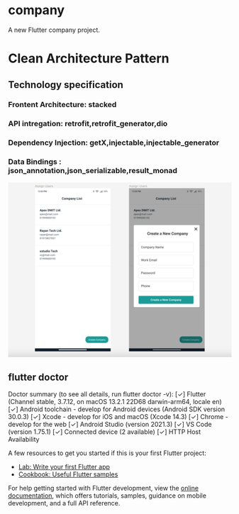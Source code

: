 # company

A new Flutter company project.

<h1> Clean Architecture Pattern</h1>
<div>
  <h2>Technology specification </br></h2>
  <h3>Frontent Architecture: stacked </h3>
  <h3>API intregation: retrofit,retrofit_generator,dio</h3>
   <h3>Dependency Injection: getX,injectable,injectable_generator</h3>
   <h3>Data Bindings : json_annotation,json_serializable,result_monad</h3>
   
  </div>

![GamePlayVideo](thumnail.png)
<div>
  <h2>flutter doctor</h2>
Doctor summary (to see all details, run flutter doctor -v):
[✓] Flutter (Channel stable, 3.7.12, on macOS 13.2.1 22D68 darwin-arm64, locale en)
[✓] Android toolchain - develop for Android devices (Android SDK version 30.0.3)
[✓] Xcode - develop for iOS and macOS (Xcode 14.3)
[✓] Chrome - develop for the web
[✓] Android Studio (version 2021.3)
[✓] VS Code (version 1.75.1)
[✓] Connected device (2 available)
[✓] HTTP Host Availability
</div>

A few resources to get you started if this is your first Flutter project:

- [Lab: Write your first Flutter app](https://docs.flutter.dev/get-started/codelab)
- [Cookbook: Useful Flutter samples](https://docs.flutter.dev/cookbook)

For help getting started with Flutter development, view the
[online documentation](https://docs.flutter.dev/), which offers tutorials,
samples, guidance on mobile development, and a full API reference.
